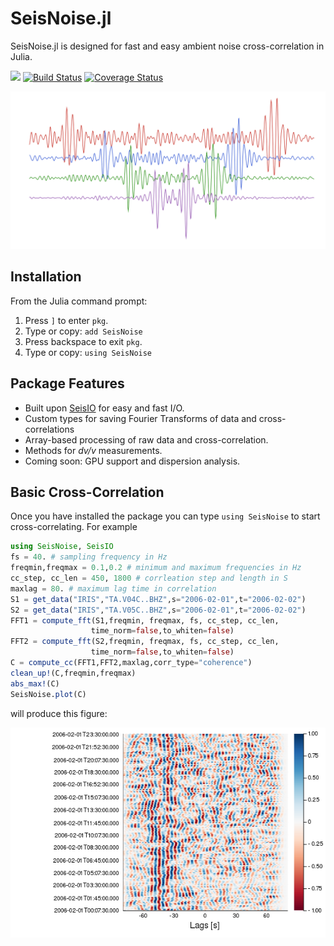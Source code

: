 # SeisNoise.jl
SeisNoise.jl is designed for fast and easy ambient noise cross-correlation in Julia.

 [![](https://img.shields.io/badge/docs-latest-blue.svg)](https://tclements.github.io/SeisNoise.jl/latest) [![Build Status](https://travis-ci.org/tclements/SeisNoise.jl.svg?branch=master)](https://travis-ci.org/tclements/SeisNoise.jl) [![Coverage Status](https://coveralls.io/repos/github/tclements/SeisNoise.jl/badge.svg?branch=master)](https://coveralls.io/github/tclements/SeisNoise.jl?branch=master)

 ![Noise.jl Logo](/docs/src/assets/logo.png)

## Installation
From the Julia command prompt:
1. Press `]` to enter `pkg`.
2. Type or copy: `add SeisNoise`
3. Press backspace to exit `pkg`.
4. Type or copy: `using SeisNoise`

## Package Features
  - Built upon [SeisIO](https://seisio.readthedocs.io/en/latest/) for easy and fast I/O.
  - Custom types for saving Fourier Transforms of data and cross-correlations
  - Array-based processing of raw data and cross-correlation.
  - Methods for *dv/v* measurements.
  - Coming soon: GPU support and dispersion analysis.

## Basic Cross-Correlation
Once you have installed the package you can type `using SeisNoise` to start
cross-correlating. For example

```Julia
using SeisNoise, SeisIO
fs = 40. # sampling frequency in Hz
freqmin,freqmax = 0.1,0.2 # minimum and maximum frequencies in Hz
cc_step, cc_len = 450, 1800 # corrleation step and length in S
maxlag = 80. # maximum lag time in correlation
S1 = get_data("IRIS","TA.V04C..BHZ",s="2006-02-01",t="2006-02-02")
S2 = get_data("IRIS","TA.V05C..BHZ",s="2006-02-01",t="2006-02-02")
FFT1 = compute_fft(S1,freqmin, freqmax, fs, cc_step, cc_len,
                  time_norm=false,to_whiten=false)
FFT2 = compute_fft(S2,freqmin, freqmax, fs, cc_step, cc_len,
                  time_norm=false,to_whiten=false)
C = compute_cc(FFT1,FFT2,maxlag,corr_type="coherence")
clean_up!(C,freqmin,freqmax)
abs_max!(C)
SeisNoise.plot(C)
```
will produce this figure:

![plot1](/docs/src/assets/xcorr-example.png)
